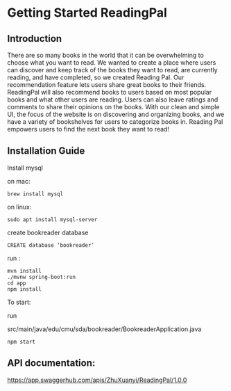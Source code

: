 # Getting Started ReadingPal

## Introduction
There are so many books in the world that it can be overwhelming to choose what you want to read. We wanted to create a place where users can discover and keep track of the books they want to read, are currently reading, and have completed, so we created Reading Pal. Our recommendation feature lets users share great books to their friends. ReadingPal will also recommend books to users based on most popular books and what other users are reading. Users can also leave ratings and comments to share their opinions on the books. With our clean and simple UI, the focus of the website is on discovering and organizing books, and we have a variety of bookshelves for users to categorize books in. Reading Pal empowers users to find the next book they want to read!

## Installation Guide

Install mysql

on mac: 

`brew install mysql`

on linux: 

`sudo apt install mysql-server`

create bookreader database

`CREATE database ‘bookreader’`

run :
```
mvn install
./mvnw spring-boot:run
cd app
npm install
```

To start:

run 

src/main/java/edu/cmu/sda/bookreader/BookreaderApplication.java

`npm start`

## API documentation:
https://app.swaggerhub.com/apis/ZhuXuanyi/ReadingPal/1.0.0
